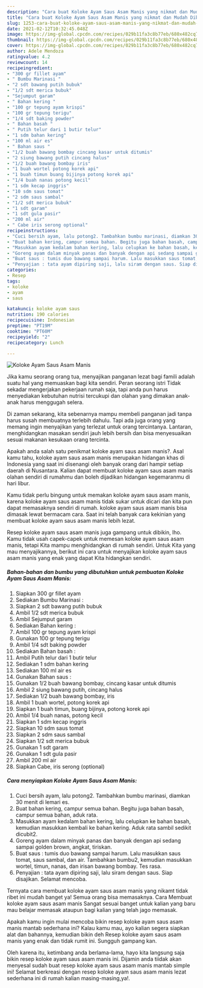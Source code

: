 ```yaml
---
description: "Cara buat Koloke Ayam Saus Asam Manis yang nikmat dan Mudah Dibuat"
title: "Cara buat Koloke Ayam Saus Asam Manis yang nikmat dan Mudah Dibuat"
slug: 1253-cara-buat-koloke-ayam-saus-asam-manis-yang-nikmat-dan-mudah-dibuat
date: 2021-02-12T10:32:45.048Z
image: https://img-global.cpcdn.com/recipes/029b11fa3c8b77eb/680x482cq70/koloke-ayam-saus-asam-manis-foto-resep-utama.jpg
thumbnail: https://img-global.cpcdn.com/recipes/029b11fa3c8b77eb/680x482cq70/koloke-ayam-saus-asam-manis-foto-resep-utama.jpg
cover: https://img-global.cpcdn.com/recipes/029b11fa3c8b77eb/680x482cq70/koloke-ayam-saus-asam-manis-foto-resep-utama.jpg
author: Adele Mendoza
ratingvalue: 4.2
reviewcount: 14
recipeingredient:
- "300 gr fillet ayam"
- " Bumbu Marinasi "
- "2 sdt bawang putih bubuk"
- "1/2 sdt merica bubuk"
- "Sejumput garam"
- " Bahan kering "
- "100 gr tepung ayam krispi"
- "100 gr tepung terigu"
- "1/4 sdt baking powder"
- " Bahan basah "
- " Putih telur dari 1 butir telur"
- "1 sdm bahan kering"
- "100 ml air es"
- " Bahan saus "
- "1/2 buah bawang bombay cincang kasar untuk ditumis"
- "2 siung bawang putih cincang halus"
- "1/2 buah bawang bombay iris"
- "1 buah wortel potong korek api"
- "1 buah timun buang bijinya potong korek api"
- "1/4 buah nanas potong kecil"
- "1 sdm kecap inggris"
- "10 sdm saus tomat"
- "2 sdm saus sambal"
- "1/2 sdt merica bubuk"
- "1 sdt garam"
- "1 sdt gula pasir"
- "200 ml air"
- " Cabe iris serong optional"
recipeinstructions:
- "Cuci bersih ayam, lalu potong2. Tambahkan bumbu marinasi, diamkan 30 menit di lemari es."
- "Buat bahan kering, campur semua bahan. Begitu juga bahan basah, campur semua bahan, aduk rata."
- "Masukkan ayam kedalam bahan kering, lalu celupkan ke bahan basah, kemudian masukkan kembali ke bahan kering. Aduk rata sambil sedikit dicubit2."
- "Goreng ayam dalam minyak panas dan banyak dengan api sedang sampai golden brown, angkat, tiriskan."
- "Buat saus : tumis duo bawang sampai harum. Lalu masukkan saus tomat, saus sambal, dan air. Tambahkan bumbu2, kemudian masukkan wortel, timun, nanas, dan irisan bawang bombay. Tes rasa."
- "Penyajian : tata ayam dipiring saji, lalu siram dengan saus. Siap disajikan. Selamat mencoba."
categories:
- Resep
tags:
- koloke
- ayam
- saus

katakunci: koloke ayam saus 
nutrition: 190 calories
recipecuisine: Indonesian
preptime: "PT19M"
cooktime: "PT60M"
recipeyield: "2"
recipecategory: Lunch

---
```



![Koloke Ayam Saus Asam Manis](https://img-global.cpcdn.com/recipes/029b11fa3c8b77eb/680x482cq70/koloke-ayam-saus-asam-manis-foto-resep-utama.jpg)

Jika kamu seorang orang tua, menyajikan panganan lezat bagi famili adalah suatu hal yang memuaskan bagi kita sendiri. Peran seorang istri Tidak sekadar mengerjakan pekerjaan rumah saja, tapi anda pun harus menyediakan kebutuhan nutrisi tercukupi dan olahan yang dimakan anak-anak harus menggugah selera.

Di zaman  sekarang, kita sebenarnya mampu membeli panganan jadi tanpa harus susah membuatnya terlebih dahulu. Tapi ada juga orang yang memang ingin menyajikan yang terlezat untuk orang tercintanya. Lantaran, menghidangkan masakan sendiri jauh lebih bersih dan bisa menyesuaikan sesuai makanan kesukaan orang tercinta. 



Apakah anda salah satu penikmat koloke ayam saus asam manis?. Asal kamu tahu, koloke ayam saus asam manis merupakan hidangan khas di Indonesia yang saat ini disenangi oleh banyak orang dari hampir setiap daerah di Nusantara. Kalian dapat membuat koloke ayam saus asam manis olahan sendiri di rumahmu dan boleh dijadikan hidangan kegemaranmu di hari libur.

Kamu tidak perlu bingung untuk memakan koloke ayam saus asam manis, karena koloke ayam saus asam manis tidak sukar untuk dicari dan kita pun dapat memasaknya sendiri di rumah. koloke ayam saus asam manis bisa dimasak lewat bermacam cara. Saat ini telah banyak cara kekinian yang membuat koloke ayam saus asam manis lebih lezat.

Resep koloke ayam saus asam manis juga gampang untuk dibikin, lho. Kamu tidak usah capek-capek untuk memesan koloke ayam saus asam manis, tetapi Kita mampu menghidangkan di rumah sendiri. Untuk Kita yang mau menyajikannya, berikut ini cara untuk menyajikan koloke ayam saus asam manis yang enak yang dapat Kita hidangkan sendiri.

<!--inarticleads1-->

##### Bahan-bahan dan bumbu yang dibutuhkan untuk pembuatan Koloke Ayam Saus Asam Manis:

1. Siapkan 300 gr fillet ayam
1. Sediakan  Bumbu Marinasi :
1. Siapkan 2 sdt bawang putih bubuk
1. Ambil 1/2 sdt merica bubuk
1. Ambil Sejumput garam
1. Sediakan  Bahan kering :
1. Ambil 100 gr tepung ayam krispi
1. Gunakan 100 gr tepung terigu
1. Ambil 1/4 sdt baking powder
1. Sediakan  Bahan basah :
1. Ambil  Putih telur dari 1 butir telur
1. Sediakan 1 sdm bahan kering
1. Sediakan 100 ml air es
1. Gunakan  Bahan saus :
1. Gunakan 1/2 buah bawang bombay, cincang kasar untuk ditumis
1. Ambil 2 siung bawang putih, cincang halus
1. Sediakan 1/2 buah bawang bombay, iris
1. Ambil 1 buah wortel, potong korek api
1. Siapkan 1 buah timun, buang bijinya, potong korek api
1. Ambil 1/4 buah nanas, potong kecil
1. Siapkan 1 sdm kecap inggris
1. Siapkan 10 sdm saus tomat
1. Siapkan 2 sdm saus sambal
1. Siapkan 1/2 sdt merica bubuk
1. Gunakan 1 sdt garam
1. Gunakan 1 sdt gula pasir
1. Ambil 200 ml air
1. Siapkan  Cabe, iris serong (optional)




<!--inarticleads2-->

##### Cara menyiapkan Koloke Ayam Saus Asam Manis:

1. Cuci bersih ayam, lalu potong2. Tambahkan bumbu marinasi, diamkan 30 menit di lemari es.
1. Buat bahan kering, campur semua bahan. Begitu juga bahan basah, campur semua bahan, aduk rata.
1. Masukkan ayam kedalam bahan kering, lalu celupkan ke bahan basah, kemudian masukkan kembali ke bahan kering. Aduk rata sambil sedikit dicubit2.
1. Goreng ayam dalam minyak panas dan banyak dengan api sedang sampai golden brown, angkat, tiriskan.
1. Buat saus : tumis duo bawang sampai harum. Lalu masukkan saus tomat, saus sambal, dan air. Tambahkan bumbu2, kemudian masukkan wortel, timun, nanas, dan irisan bawang bombay. Tes rasa.
1. Penyajian : tata ayam dipiring saji, lalu siram dengan saus. Siap disajikan. Selamat mencoba.




Ternyata cara membuat koloke ayam saus asam manis yang nikamt tidak ribet ini mudah banget ya! Semua orang bisa memasaknya. Cara Membuat koloke ayam saus asam manis Sangat sesuai banget untuk kalian yang baru mau belajar memasak ataupun bagi kalian yang telah jago memasak.

Apakah kamu ingin mulai mencoba bikin resep koloke ayam saus asam manis mantab sederhana ini? Kalau kamu mau, ayo kalian segera siapkan alat dan bahannya, kemudian bikin deh Resep koloke ayam saus asam manis yang enak dan tidak rumit ini. Sungguh gampang kan. 

Oleh karena itu, ketimbang anda berlama-lama, hayo kita langsung saja bikin resep koloke ayam saus asam manis ini. Dijamin anda tiidak akan menyesal sudah buat resep koloke ayam saus asam manis mantab simple ini! Selamat berkreasi dengan resep koloke ayam saus asam manis lezat sederhana ini di rumah kalian masing-masing,ya!.

